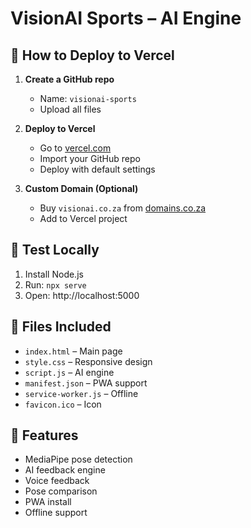 # VisionAI Sports – AI Engine

## 🚀 How to Deploy to Vercel

1. **Create a GitHub repo**
   - Name: `visionai-sports`
   - Upload all files

2. **Deploy to Vercel**
   - Go to [vercel.com](https://vercel.com)
   - Import your GitHub repo
   - Deploy with default settings

3. **Custom Domain (Optional)**
   - Buy `visionai.co.za` from [domains.co.za](https://domains.co.za)
   - Add to Vercel project

## 🧪 Test Locally

1. Install Node.js
2. Run: `npx serve`
3. Open: http://localhost:5000

## 📁 Files Included

- `index.html` – Main page
- `style.css` – Responsive design
- `script.js` – AI engine
- `manifest.json` – PWA support
- `service-worker.js` – Offline
- `favicon.ico` – Icon

## 🎯 Features

- MediaPipe pose detection
- AI feedback engine
- Voice feedback
- Pose comparison
- PWA install
- Offline support
